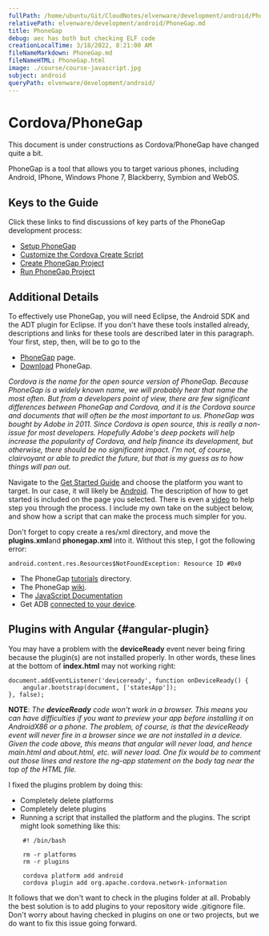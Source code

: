 ```yaml
---
fullPath: /home/ubuntu/Git/CloudNotes/elvenware/development/android/PhoneGap.md
relativePath: elvenware/development/android/PhoneGap.md
title: PhoneGap
debug: aec has both but checking ELF code
creationLocalTime: 3/18/2022, 8:21:00 AM
fileNameMarkdown: PhoneGap.md
fileNameHTML: PhoneGap.html
image: ./course/course-javascript.jpg
subject: android
queryPath: elvenware/development/android/
---
```


<!-- toc -->
<!-- tocstop -->

# Cordova/PhoneGap

This document is under constructions as Cordova/PhoneGap have changed quite a bit.

PhoneGap is a tool that allows you to target various phones, including
Android, IPhone, Windows Phone 7, Blackberry, Symbion and WebOS.

## Keys to the Guide

Click these links to find discussions of key parts of the PhoneGap development process:

-   [Setup PhoneGap](PhoneGap-Setup.html)
-   [Customize the Cordova Create Script](PhoneGap-Storage.html)
-   [Create PhoneGap Project](PhoneGap-Storage.html)
-   [Run PhoneGap Project](PhoneGap-End.html)

## Additional Details
 
To effectively use PhoneGap, you will need Eclipse, the Android SDK and
the ADT plugin for Eclipse. If you don't have these tools installed
already, descriptions and links for these tools are described later in
this paragraph. Your first, step, then, will be to go to the

- [PhoneGap](http://www.phonegap.com) page.
- [Download](http://phonegap.com/download-thankyou) PhoneGap.

*Cordova is the name for the open source version of PhoneGap. Because PhoneGap is a widely known name, we will probably hear that name the most often. But from a developers point of view, there are few significant differences between PhoneGap and Cordova, and it is the Cordova source and documents that will often be the most important to us. PhoneGap was bought by Adobe in 2011. Since Cordova is open source, this is really a non-issue for most developers. Hopefully Adobe's deep pockets will help increase the popularity of Cordova, and help finance its development, but otherwise, there should be no significant impact. I'm not, of course, clairvoyant or able to predict the future, but that is my guess as to how things will pan out.*

Navigate to the [Get Started Guide](http://phonegap.com/start) and
choose the platform you want to target. In our case, it will likely be
[Android](http://phonegap.com/start#android). The description of how to
get started is included on the page you selected. There is even a
[video](http://www.youtube.com/v/MzcIcyBYJMA?autoplay=1) to help step
you through the process. I include my own take on the subject below, and
show how a script that can make the process much simpler for you.

Don't forget to copy create a res/xml directory, and move the
**plugins.xml**and **phonegap.xml** into it. Without this step, I got
the following error:

```{.code}
android.content.res.Resources$NotFoundException: Resource ID #0x0
```

-   The PhoneGap [tutorials](http://wiki.phonegap.com/w/page/35502422/Documentation-Directory)
    directory.
-   The PhoneGap [wiki](http://wiki.phonegap.com/w/page/16494772/FrontPage).
-   The [JavaScript Documentation](http://docs.phonegap.com/en/1.3.0/index.html)
-   Get ADB [connected to your device](http://www.elvenware.com/charlie/development/android/Androidx86.shtml#network40).

## Plugins with Angular {#angular-plugin}

You may have a problem with the **deviceReady** event never being firing because the plugin(s) are not installed properly. In other words, these lines at the bottom of **index.html** may not working right:


```
document.addEventListener('deviceready', function onDeviceReady() {
    angular.bootstrap(document, ['statesApp']);
}, false);
```


**NOTE**: *The **deviceReady** code won't work in a browser. This means you can have difficulties if you want to preview your app before installing it on AndroidX86 or a phone. The problem, of course, is that the deviceReady event will never fire in a browser since we are not installed in a device. Given the code above, this means that angular will never load, and hence main.html and about.html, etc. will never load. One fix would be to comment out those lines and restore the ng-app statement on the body tag near the top of the HTML file.*

I fixed the plugins problem by doing this:

- Completely delete platforms
- Completely delete plugins
- Running a script that installed the platform and the plugins. The script might look something like this:

```
	#! /bin/bash

	rm -r platforms
	rm -r plugins

	cordova platform add android
	cordova plugin add org.apache.cordova.network-information
```

It follows that we don't want to check in the plugins folder at all. Probably the best solution is to add plugins to your repository wide .gitignore file. Don't worry about having checked in plugins on one or two projects, but we do want to fix this issue going forward.

